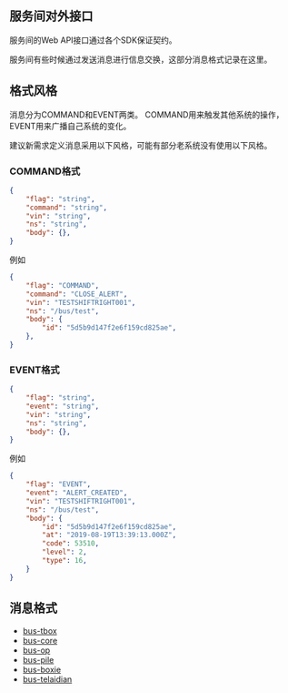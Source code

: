 ## 服务间对外接口

服务间的Web API接口通过各个SDK保证契约。

服务间有些时候通过发送消息进行信息交换，这部分消息格式记录在这里。

## 格式风格

消息分为COMMAND和EVENT两类。
COMMAND用来触发其他系统的操作，EVENT用来广播自己系统的变化。

建议新需求定义消息采用以下风格，可能有部分老系统没有使用以下风格。

### COMMAND格式

```json
{
    "flag": "string",
    "command": "string",
    "vin": "string",
    "ns": "string",
    "body": {},
}
```

例如

```json
{
    "flag": "COMMAND",
    "command": "CLOSE_ALERT",
    "vin": "TESTSHIFTRIGHT001",
    "ns": "/bus/test",
    "body": {
        "id": "5d5b9d147f2e6f159cd825ae",
    },
}
```

### EVENT格式

```json
{
    "flag": "string",
    "event": "string",
    "vin": "string",
    "ns": "string",
    "body": {},
}
```

例如
```json
{
    "flag": "EVENT",
    "event": "ALERT_CREATED",
    "vin": "TESTSHIFTRIGHT001",
    "ns": "/bus/test",
    "body": {
        "id": "5d5b9d147f2e6f159cd825ae",
        "at": "2019-08-19T13:39:13.000Z",
        "code": 53510,
        "level": 2,
        "type": 16,
    }
}
```

## 消息格式

* [bus-tbox](./bus-tbox.md)
* [bus-core](./bus-core.md)
* [bus-op](./bus-op.md)
* [bus-pile](./bus-pile.md)
* [bus-boxie](./bus-boxie.md)
* [bus-telaidian](./bus-telaidian.md)

